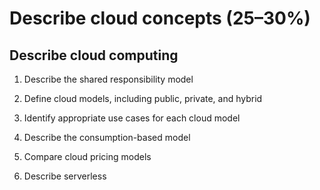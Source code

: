 # Describe cloud concepts (25–30%)

## Describe cloud computing

1. Describe the shared responsibility model

1. Define cloud models, including public, private, and hybrid

1. Identify appropriate use cases for each cloud model

1. Describe the consumption-based model

1. Compare cloud pricing models

1. Describe serverless
